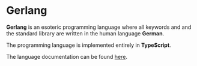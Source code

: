 # Gerlang #

**Gerlang** is an esoteric programming language where all keywords and and the
 standard library are written in the human language **German**.

The programming language is implemented entirely in **TypeScript**.

The language documentation can be found [here](./docs/index.md).
